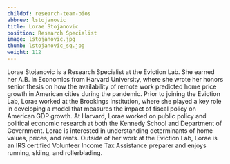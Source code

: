 ```yaml
---
childof: research-team-bios
abbrev: lstojanovic
title: Lorae Stojanovic
position: Research Specialist
image: lstojanovic.jpg
thumb: lstojanovic_sq.jpg
weight: 112
---
```

Lorae Stojanovic is a Research Specialist at the Eviction Lab. She earned her A.B. in Economics from Harvard University, where she wrote her honors senior thesis on how the availability of remote work predicted home price growth in American cities during the pandemic. Prior to joining the Eviction Lab, Lorae worked at the Brookings Institution, where she played a key role in developing a model that measures the impact of fiscal policy on American GDP growth. At Harvard, Lorae worked on public policy and political economic research at both the Kennedy School and Department of Government. Lorae is interested in understanding determinants of home values, prices, and rents. Outside of her work at the Eviction Lab, Lorae is an IRS certified Volunteer Income Tax Assistance preparer and enjoys running, skiing, and rollerblading.
